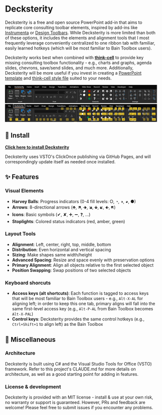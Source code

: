 # Decksterity

Decksterity is a free and open source PowerPoint add-in that aims to replicate core consulting toolbar elements, 
inspired by add-ins like [Instrumenta](https://github.com/iappyx/Instrumenta) or [Design Toolbars](https://designtoolbars.com). While Decksterity is more limited than both of these options, it includes the elements and alignment tools that I most frequently leverage conveniently centralized to one ribbon tab with familiar, easily learned hotkeys (which will be most familiar to Bain Toolbox users). 

Decksterity works best when combined with [**think-cell**](https://www.think-cell.com/en) to provide key missing consulting toolbox functionality - e.g., charts and graphs, agenda slides, chevrons, save/send slides, and much more. Additionally, Decksterity will be more useful if you invest in creating a [PowerPoint template](https://support.microsoft.com/en-us/office/create-and-save-a-powerpoint-template-ee4429ad-2a74-4100-82f7-50f8169c8aca) and [think-cell style file](https://www.think-cell.com/en/resources/manual/customization) suited to your needs. 

![Decksterity ribbon](assets/ribbon.png "Decksterity Ribbon")
![Decksterity access keys](assets/ribbon-with-keys.png "Ribbon hotkeys")

## 🚀 Install

**[Click here to install Decksterity](https://avirut.github.io/decksterity/)**

Decksterity uses VSTO's ClickOnce publishing via GitHub Pages, and will correspondingly update itself as needed once installed.

## ✨ Features

### Visual Elements
- **Harvey Balls**: Progress indicators (0-4 fill levels: ⭘, ◔, ◑, ◕, ●)
- **Arrows**: 8-directional arrows (🡹, 🡽, 🡺, 🡾, 🡻, 🡿, 🡸, 🡼)
- **Icons**: Basic symbols (✔, ✘, ➕, ➖, ❓, …)
- **Stoplights**: Colored status indicators (red, amber, green)

### Layout Tools
- **Alignment**: Left, center, right, top, middle, bottom
- **Distribution**: Even horizontal and vertical spacing
- **Sizing**: Make shapes same width/height
- **Advanced Spacing**: Resize and space evenly with preservation options
- **Primary Alignment**: Align all objects relative to the first selected object
- **Position Swapping**: Swap positions of two selected objects

### Keyboard shorcuts

- **Access keys (alt shortcuts)**: Each function is tagged to access keys that will be most familiar to Bain Toolbox users - e.g., `Alt-X-AL` for aligning left; in order to keep this one tab, primary aligns will fall into the same first-level access key (e.g., `Alt-P-AL` from Bain Toolbox becomes `Alt-X-PAL`)
- **Control keys**: Decksterity provides the same control hotkeys (e.g., `Ctrl+Shift+1` to align left) as the Bain Toolbox 

## 📃 Miscellaneous

### Architecture

Decksterity is built using C# and the Visual Studio Tools for Office (VSTO) framework. Refer to this project's CLAUDE.md for more details on architecture, as well as a good starting point for adding in features.

### License & development

Decksterity is provided with an MIT license - install & use at your own risk, no warranty or support is guaranteed. However, PRs and feedback are welcome! Please feel free to submit issues if you encounter any problems.